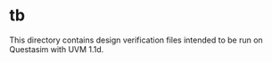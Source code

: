 # tb

This directory contains design verification files intended to be run on Questasim with UVM 1.1d.